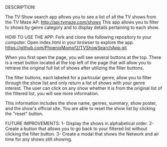 DESCRIPTION:

The TV Show search app allows you to see a list of all the TV shows from the TV Maze AP: http://api.tvmaze.com/shows
This app allows you to filter tv shows by genre category and to display details pertaining to each show.

HOW TO USE THE APP: 
Fork and clone the following repository to your computer.  Open index.html in your browser to explore the app.
https://github.com/PhoenixMomof2/TVShowSearchApp.git

When you first open the page, you will see several buttons at the top. There is a reset button located at the top left of the page that will allow you to retrieve the original full list of shows after utilizing the filter buttons.

The filter buttons, each labeled for a particular genre, allow you to filter through the show list and only return a list of shows with your genre interest.  The user can click on any show whether it is from the original list of the filtered list, you will see more information.  

This information includes the show name, genres, summary, show poster, and the show's official site. You are able to reset the show list by clicking the "reset" button.

FUTURE IMPROVEMENTS:
1- Display the shows in alphabetical order.
2- Create a button that allows you to go back to your filtered list without clicking the filter button.
3- Create a modal that shows the Network and air time for any shows still showing.

